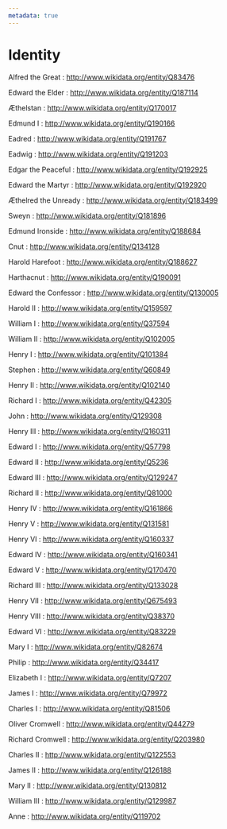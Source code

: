 ```yaml
---
metadata: true
---
```


# Identity

Alfred the Great
: <http://www.wikidata.org/entity/Q83476>

Edward the Elder
: <http://www.wikidata.org/entity/Q187114>

Æthelstan
: <http://www.wikidata.org/entity/Q170017>

Edmund I
: <http://www.wikidata.org/entity/Q190166>

Eadred
: <http://www.wikidata.org/entity/Q191767>

Eadwig
: <http://www.wikidata.org/entity/Q191203>

Edgar the Peaceful
: <http://www.wikidata.org/entity/Q192925>

Edward the Martyr
: <http://www.wikidata.org/entity/Q192920>

Æthelred the Unready
: <http://www.wikidata.org/entity/Q183499>

Sweyn
: <http://www.wikidata.org/entity/Q181896>

Edmund Ironside
: <http://www.wikidata.org/entity/Q188684>

Cnut
: <http://www.wikidata.org/entity/Q134128>

Harold Harefoot
: <http://www.wikidata.org/entity/Q188627>

Harthacnut
: <http://www.wikidata.org/entity/Q190091>

Edward the Confessor
: <http://www.wikidata.org/entity/Q130005>

Harold II
: <http://www.wikidata.org/entity/Q159597>

William I
: <http://www.wikidata.org/entity/Q37594>

William II
: <http://www.wikidata.org/entity/Q102005>

Henry I
: <http://www.wikidata.org/entity/Q101384>

Stephen
: <http://www.wikidata.org/entity/Q60849>

Henry II
: <http://www.wikidata.org/entity/Q102140>

Richard I
: <http://www.wikidata.org/entity/Q42305>

John
: <http://www.wikidata.org/entity/Q129308>

Henry III
: <http://www.wikidata.org/entity/Q160311>

Edward I
: <http://www.wikidata.org/entity/Q57798>

Edward II
: <http://www.wikidata.org/entity/Q5236>

Edward III
: <http://www.wikidata.org/entity/Q129247>

Richard II
: <http://www.wikidata.org/entity/Q81000>

Henry IV
: <http://www.wikidata.org/entity/Q161866>

Henry V
: <http://www.wikidata.org/entity/Q131581>

Henry VI
: <http://www.wikidata.org/entity/Q160337>

Edward IV
: <http://www.wikidata.org/entity/Q160341>

Edward V
: <http://www.wikidata.org/entity/Q170470>

Richard III
: <http://www.wikidata.org/entity/Q133028>

Henry VII
: <http://www.wikidata.org/entity/Q675493>

Henry VIII
: <http://www.wikidata.org/entity/Q38370>

Edward VI
: <http://www.wikidata.org/entity/Q83229>

Mary I
: <http://www.wikidata.org/entity/Q82674>

Philip
: <http://www.wikidata.org/entity/Q34417>

Elizabeth I
: <http://www.wikidata.org/entity/Q7207>

James I
: <http://www.wikidata.org/entity/Q79972>

Charles I
: <http://www.wikidata.org/entity/Q81506>

Oliver Cromwell
: <http://www.wikidata.org/entity/Q44279>

Richard Cromwell
: <http://www.wikidata.org/entity/Q203980>

Charles II
: <http://www.wikidata.org/entity/Q122553>

James II
: <http://www.wikidata.org/entity/Q126188>

Mary II
: <http://www.wikidata.org/entity/Q130812>

William III
: <http://www.wikidata.org/entity/Q129987>

Anne
: <http://www.wikidata.org/entity/Q119702>
